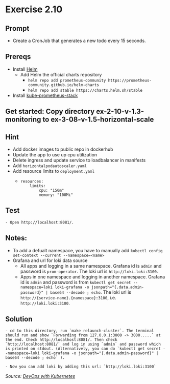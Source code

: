 # Exercise 2.10
## Prompt
- Create a CronJob that generates a new todo every 15 seconds.

## Prereqs
- Install [Helm](https://helm.sh/docs/intro/install/)
    - Add Helm the official charts repository
        - `helm repo add prometheus-community https://prometheus-community.github.io/helm-charts`
        - `helm repo add stable https://charts.helm.sh/stable`
- Install [kube-prometheus-stack](https://artifacthub.io/packages/helm/prometheus-community/kube-prometheus-stack)

## Get started: Copy directory ex-2-10-v-1.3-monitoring to ex-3-08-v-1.5-horizontal-scale

## Hint
- Add docker images to public repo in dockerhub
- Update the app to use up cpu utilization
- Delete ingress and update service to loadbalancer in manifests
- Add `horizontalpodautoscaler.yaml`
- Add resource limits to `deployment.yaml`
    -   ```
        resources:
            limits:
                cpu: "150m"
                memory: "100Mi"
        ```

## Test
    - Open http://localhost:8081/.

## Notes:
- To add a defualt namespace, you have to manually add `kubectl config set-context --current --namespace=<name>`
- Grafana and url for loki data source
    - All apps and logging in a same namespace. Grafana id is `admin` and password is `prom-operator`. The loki url is `http://loki.loki:3100`.
    - Apps in one namespace and logging in another namespace. Grafana id is `admin` and password is from `kubectl get secret --namespace=loki loki-grafana -o jsonpath="{.data.admin-password}" | base64 --decode ; echo`. The loki url is `http://{service-name}.{namespace}:3100`, i.e. `http://loki.loki:3100`.

## Solution
    - cd to this directory, run `make relaunch-cluster`. The terminal should run and show `Forwarding from 127.0.0.1:3000 -> 3000.....` at the end. Check http://localhost:8081/. Then check `http://localhost:8081/` and log in using `admin` and password which is printed on stdout. (Alternatively, you can do `kubectl get secret --namespace=loki loki-grafana -o jsonpath="{.data.admin-password}" | base64 --decode ; echo` ).

    - Now you can add loki by adding this url: `http://loki.loki:3100`

<i>Source: [DevOps with Kubernetes](https://devopswithkubernetes.com/part-2/5-monitoring)</i>